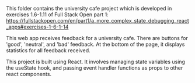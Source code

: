 This folder contains the university cafe project which is developed in exercises 1.6-1.11 of Full Stack Open part 1: https://fullstackopen.com/en/part1/a_more_complex_state_debugging_react_apps#exercises-1-6-1-14

This web app receives feedback for a university cafe. There are buttons for 'good', 'neutral', and 'bad' feedback. At the bottom of the page, it displays statistics for all feedback received.

This project is built using React. It involves managing state variables using the useState hook, and passing event handler functions as props to other react components.
